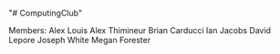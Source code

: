 "# ComputingClub" 


Members:
Alex Louis
Alex Thimineur 
Brian Carducci
Ian Jacobs
David Lepore
Joseph White
Megan Forester
